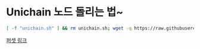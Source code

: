 # Unichain 노드 돌리는 법~
```bash
[ -f "unichain.sh" ] && rm unichain.sh; wget -q https://raw.githubusercontent.com/byonjuk/unichain/main/unichain.sh && chmod +x unichain.sh && ./unichain.sh
```

[퍼셋 링크](https://thirdweb.com/unichain-sepolia-testnet)
